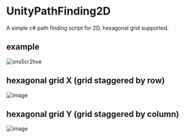 # UnityPathFinding2D
A simple c# path finding script for 2D, hexagonal grid supported.

## example
![sns5cr2hve](https://user-images.githubusercontent.com/19882542/44308746-cdcad980-a3ed-11e8-8c0f-d522076f2529.gif)

## hexagonal grid X (grid staggered by row)
![image](https://user-images.githubusercontent.com/19882542/44308633-f81b9780-a3eb-11e8-8342-fac0977792f4.png)

## hexagonal grid Y (grid staggered by column)
![image](https://user-images.githubusercontent.com/19882542/44308656-55afe400-a3ec-11e8-8186-c6760fb5d8cd.png)

